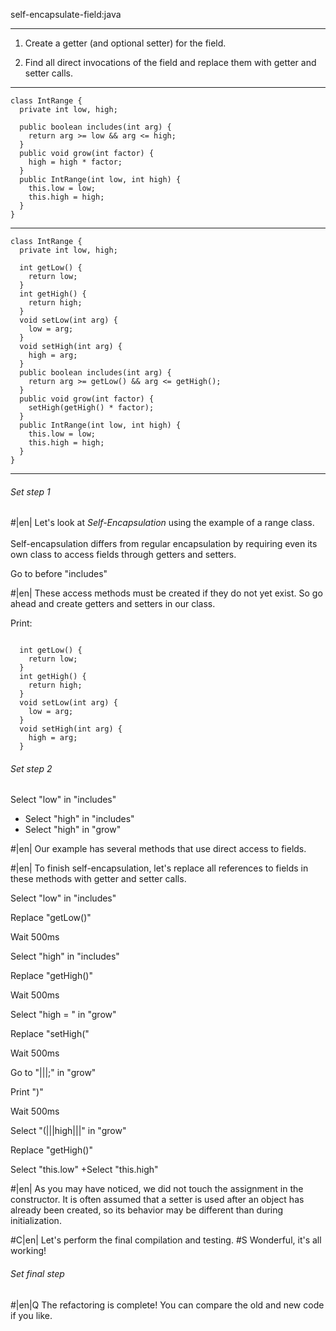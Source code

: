 self-encapsulate-field:java

---

1. Create a getter (and optional setter) for the field.

2. Find all direct invocations of the field and replace them with getter and setter calls.



---

```
class IntRange {
  private int low, high;

  public boolean includes(int arg) {
    return arg >= low && arg <= high;
  }
  public void grow(int factor) {
    high = high * factor;
  }
  public IntRange(int low, int high) {
    this.low = low;
    this.high = high;
  }
}
```

---

```
class IntRange {
  private int low, high;

  int getLow() {
    return low;
  }
  int getHigh() {
    return high;
  }
  void setLow(int arg) {
    low = arg;
  }
  void setHigh(int arg) {
    high = arg;
  }
  public boolean includes(int arg) {
    return arg >= getLow() && arg <= getHigh();
  }
  public void grow(int factor) {
    setHigh(getHigh() * factor);
  }
  public IntRange(int low, int high) {
    this.low = low;
    this.high = high;
  }
}
```

---

###### Set step 1


#|en| Let's look at *Self-Encapsulation*  using the example of a range class.<br/><br/>Self-encapsulation differs from regular encapsulation by requiring even its own class to access fields through getters and setters.

Go to before "includes"


#|en| These access methods must be created if they do not yet exist. So go ahead and create getters and setters in our class.

Print:
```

  int getLow() {
    return low;
  }
  int getHigh() {
    return high;
  }
  void setLow(int arg) {
    low = arg;
  }
  void setHigh(int arg) {
    high = arg;
  }
```

###### Set step 2

Select "low" in "includes"
+ Select "high" in "includes"
+ Select "high" in "grow"


#|en| Our example has several methods that use direct access to fields.


#|en| To finish self-encapsulation, let's replace all references to fields in these methods with getter and setter calls.

Select "low" in "includes"

Replace "getLow()"

Wait 500ms

Select "high" in "includes"

Replace "getHigh()"

Wait 500ms

Select "high = " in "grow"

Replace "setHigh("

Wait 500ms

Go to "|||;" in "grow"

Print ")"

Wait 500ms

Select "(|||high|||" in "grow"

Replace "getHigh()"

Select "this.low"
+Select "this.high"


#|en| As you may have noticed, we did not touch the assignment in the constructor. It is often assumed that a setter is used after an object has already been created, so its behavior may be different than during initialization.


#C|en| Let's perform the final compilation and testing.
#S Wonderful, it's all working!


###### Set final step


#|en|Q The refactoring is complete! You can compare the old and new code if you like.
